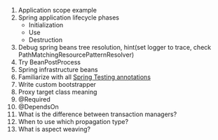 1. Application scope example
2. Spring application lifecycle phases
    * Initialization 
    * Use
    * Destruction
3. Debug spring beans tree resolution, hint(set logger to trace, check PathMatchingResourcePatternResolver)
4. Try BeanPostProcess
5. Spring infrastructure beans
6. Familiarize with all [Spring Testing annotations](https://docs.spring.io/spring-framework/docs/current/reference/html/testing.html#integration-testing-annotations-spring)
7. Write custom bootstrapper
8. Proxy target class meaning
9. @Required
10. @DependsOn
11. What is the difference between transaction managers?
12. When to use which propagation type?
13. What is aspect weaving?

